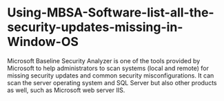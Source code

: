 # Using-MBSA-Software-list-all-the-security-updates-missing-in-Window-OS
Microsoft Baseline Security Analyzer is one of the tools provided by Microsoft to help administrators to scan systems (local and remote) for missing security updates and common security misconfigurations. It can scan the server operating system and SQL Server but also other products as well, such as Microsoft web server IIS.
